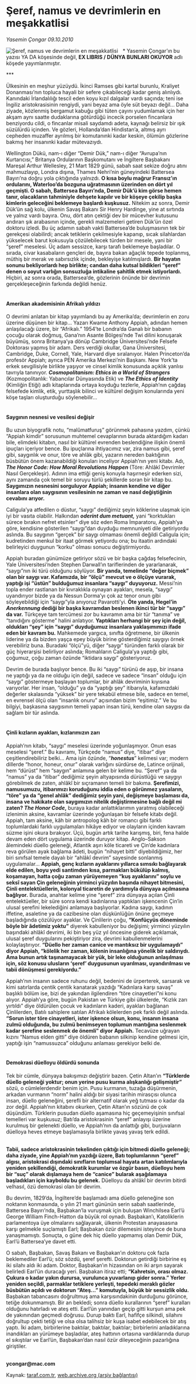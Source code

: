 # Şeref, namus ve devrimlerin en meşakkatlisi

*Yasemin Çongar 09.10.2010*

<div class="yazi"><img align="left" alt="Şeref, namus ve devrimlerin en meşakkatlisi" border="0" src="http://www.taraf.com.tr/fotoraflar/makaleler/seref-namus-ve-devrimlerin-en-mesakkatlisi_928_orijinal.jpg" style="border-right-width:10px; border-color:#FFFFFF"/><p>* Yasemin Çongar’ın bu yazısı YA DA köşesinde değil, <b>EX LIBRIS / DÜNYA BUNLARI OKUYOR</b> adlı köşede yayımlanmıştır.</p>
<p>***</p>
<p>Ülkesinin en meşhur yüzüydü. İkinci Ramses gibi kartal burunlu, Kraliyet Donanması’nın topluca hayali bir sefere çıkabileceği kadar geniş alınlıydı. Kanındaki İrlandalılığı tescil eden koyu kızıl dalgalar vardı saçında; teni ise İngiliz aristokrasisinin rengiydi, yani beyaz ama öyle süt beyazı değil... Daha ziyade, közlenmiş bergamut kabuğu gibi tüten çayını yudumlamak için her akşam aynı saatte dudaklarına götürdüğü incecik porselen fincanlara benziyordu cildi, o fincanlar misali saydamdı adeta, kaynağı belirsiz bir ışık süzülürdü içinden. Ve gözleri, Hollanda’dan Hindistan’a, altmış ayrı cepheden muzaffer ayrılmış bir komutanınki kadar keskin, ölümün gözlerine bakmış her insanınki kadar mütevazıydı.</p>
<p>Wellington Dükü, nam-ı diğer “Demir Dük,” nam-ı diğer “Avrupa’nın Kurtarıcısı,” Britanya Ordularının Başkomutanı ve İngiltere Başbakanı Mareşal Arthur Wellesley, 21 Mart 1829 günü, sabah saat sekize doğru atını mahmuzlayıp, Londra dışına, Thames Nehri’nin güneyindeki Battersea Bayırı’na doğru yola çıktığında yalnızdı. <b>O kısa boylu mağrur Fransız’ın ordularını, Waterloo’da bozguna uğratmasının üzerinden on dört yıl geçmişti. O sabah, Battersea Bayırı’nda, Demir Dük’ü kim görse hemen tanır, olacakların tahminiyle dehşete kapılır ve bir köşeye çekilip başka kimlerin geleceğini beklemeye başlardı kuşkusuz.</b> Nitekim az sonra, Demir Dük’ün sağ kolu, ülkenin Savaş Bakanı Sir Henry Hardinge, yine at sırtında ve yalnız vardı bayıra. Onu, dört atın çektiği dev bir mücevher kutusunu andıran şık arabasının içinde, gerekli malzemeleri getiren Dük’ün özel doktoru izledi. Bu üç adamın sabah vakti Battersea’de buluşmasının tek bir gerekçesi olabilirdi; ancak tetiklerin çekilmesiyle kapanıp, sıcak silahlardan yükselecek barut kokusuyla çözülebilecek türden bir mesele, yani bir “şeref” meselesi. Üç adam sessizce, karşı tarafı beklemeye başladılar. O sırada, civar kasabaların gençleri de, bayıra bakan ağaçlık tepede toplanmış, müthiş bir merak ve sabırsızlık içinde, bekleyişe katılmışlardı. <b>Bir hayatın sonunu bekliyorlardı hep birlikte; candan daha kutsal bildikleri “şeref” denen o soyut varlığın sonsuzluğa intikaline şahitlik etmek istiyorlardı.</b> Hiçbiri, az sonra orada, Battersea’de, gözlerinin önünde bir devrimin gerçekleşeceğinin farkında değildi henüz.</p>
<h4><br/>Amerikan akademisinin Afrikalı yıldızı</h4>
<p>O devrimi anlatan bir kitap yayımlandı bu ay Amerika’da; devrimlerin en zoru üzerine düşünen bir kitap... Yazarı Kwame Anthony Appiah, adından hemen anlaşılacağı üzere, bir “Afrikalı.” 1954’te Londra’da Ganalı bir babanın çocuğu olarak doğmuş, Gana’nın Asante Bölgesi’nde Twi dilini konuşarak büyümüş, sonra Britanya’ya dönüp Cambridge Üniversitesi’nde Felsefe Doktorası yapmış bir adam. Ders verdiği okullar, Gana Üniversitesi, Cambridge, Duke, Cornell, Yale, Harvard diye sıralanıyor. Halen Princeton’da profesör Appiah; ayrıca PEN Amerika Merkezi’nin Başkanı. New York’ta erkek sevgilisiyle birlikte yaşıyor ve cinsel kimlik konusunda açıklık yanlısı tavrıyla tanınıyor. <b><i>Cosmopolitanism: Ethics in a World of Strangers</i></b> (Kozmopolitanlık: Yabancılar Dünyasında Etik) ve <b><i>The Ethics of Identity </i></b>(Kimliğin Etiği) adlı kitaplarında ortaya koyduğu tezlerle, Appiah’nın çağdaş felsefede kimlik, etik, yurttaşlık bilinci ve kültürel değişim konularında yeni köşe taşları oluşturduğu söylenebilir...</p>
<h4><br/>Saygının nesnesi ve vesilesi değişir</h4>
<p>Bu uzun biyografik notu, “malûmatfuruş” görünmek pahasına yazdım, çünkü “Appiah kimdir” sorusunun muhtemel cevaplarının burada aktardığım kadarı bile, elimdeki kitabın, nasıl bir kültürel evrenden beslendiğine ilişkin önemli ipuçları içeriyor bence. Bu ipuçlarına ihtiyacımız var, zira namus gibi, şeref gibi, saygınlık ve onur, töre ve ahlâk gibi, yazarın nereden baktığının büsbütün önem kazanabildiği konuları inceliyor Appiah’nın yeni kitabı. Adı, <b><i>The Honor Code: How Moral Revolutions Happen</i></b> (Töre: Ahlâkî Devrimler Nasıl Gerçekleşir). Adının ima ettiği geniş konuyla haşırneşir ederken sizi, aynı zamanda çok temel bir soruyu türlü şekillerde soran bir kitap bu. <b>Saygımızın nesnesini sorguluyor Appiah; insanın kendine ve diğer insanlara olan saygısının vesilesinin ne zaman ve nasıl değiştiğinin cevabını arıyor. </b></p>
<p>Caligula’ya atfedilen o düstur, “saygı” dediğimiz şeyin köklerine ulaşmak için iyi bir vasıta olabilir. Halkından <b><i>oderint dum metuant,</i></b> yani “korktukları sürece bırakın nefret etsinler” diye söz eden Roma İmparatoru, Appiah’ya göre, kendisine gösterilen “saygı”dan duyduğu memnuniyeti dile getiriyordu aslında. Bu saygının “gerçek” bir saygı olmaması önemli değildi Caligula için; kudretinden menkul bir itaat görmek yetiyordu ona; bu itaatin ardındaki belirleyici duygunun “korku” olması sonucu değiştirmiyordu.</p>
<p>Appiah buradan günümüze getiriyor sözü ve bir başka çağdaş felsefecinin, Yale Üniversitesi’nden Stephen Darwall’ın tariflerinden de yararlanarak, “saygı”nın iki türü olduğunu söylüyor. <b>Bir yanda, temelinde “değer biçmek” olan bir saygı var. Kafamızda, bir “ölçü” mevcut ve o ölçüye vurarak, yaptığı işi “üstün” bulduğumuz insanlara “saygı” duyuyoruz.</b> Messi’nin topla ender rastlanan bir kıvraklıkla oynayan ayakları, mesela, “saygı” uyandırıyor bizde ya da Nessun Dorma’yı çok az tenor onun gibi söyleyebildiği için “saygı”yla anıyoruz Pavarotti’yi. <b>Öte yanda, Hegel’in <i>Anerkennung</i> dediği bir başka kavramdan beslenen ikinci tür bir “saygı” da var.</b> Türkçeye tam tercümesi zor bu kavramın ama bir tür “tanıma” ve “tanıdığını gösterme” halini anlatıyor. <b>Yaptıkları herhangi bir şey için değil, oldukları “şey” için “saygı” duyduğumuz insanlara yaklaşımımızı ifade eden bir kavram bu.</b> Mahkemede yargıca, sınıfta öğretmene, bir ülkenin liderine ya da bizden yaşça epey büyük birine gösterdiğimiz saygıyı örnek verebiliriz buna. Buradaki “ölçü”yü, diğer “saygı” türünden farklı olarak bir güç hiyerarşisi belirliyor aslında; Romalıların Caligula’ya yaptığı gibi, çoğumuz, çoğu zaman özünde “iktidara saygı” gösteriyoruz.</p>
<p>Devrim de burada başlıyor bence. Bu iki “saygı” türünü de aşıp, bir insana ne yaptığı ya da ne olduğu için değil, sadece ve sadece “insan” olduğu için “saygı” göstermeye başlayan toplumlar, bir ahlâk devriminin kıyısına varıyorlar. Her insan, “olduğu” ya da “yaptığı şey” itibarıyla, kafamızdaki değerler skalasında “yüksek” bir yere tekabül etmese bile, sadece en temel, en evrensel ölçü olan “insanlık onuru” açısından bizim “eşitimiz.” Ve bu bilgiyi, başkasına saygısının temeli yapan insan türü, kendine olan saygısı da sağlam bir tür aslında.</p>
<h4><br/>Çinli kızların ayakları, kızlarımızın zarı</h4>
<p>Appiah’nın kitabı, “saygı” meselesi üzerinde yoğunlaşmıyor. Onun esas meselesi “şeref.” Bu kavramı, Türkçede “namus” diye, “itibar” diye çeşitlendirebiliriz belki... Ama işin özünde, “<b><i>honestus</i></b>” kelimesi var; modern dillerde “honor, honeur, onur” olarak varlığını sürdürse de, Latince orijinali, hem “dürüst” hem “saygın” anlamına gelen bir kelime bu. “Şeref” ya da “namus” ya da “itibar” dediğimiz şeyin altyapısında dürüstlüğü ve saygıyı görebilmek de zaten, ahlâkî bir sıçramanın temeli bir bakıma. <b>Şerefimizi, namusumuzu, itibarımızı koruduğunu iddia eden o görünmez yasaların, “töre” ya da “genel ahlâk” dediğimiz şeyin yani, değişmeye başlaması da, insana ve hakikate olan saygımızın nitelik değiştirmesine bağlı değil mi zaten? <i>The Honor Code</i>,</b> buraya kadar anlattıklarımın yaratmış olabileceği izlenimin aksine, kavramlar üzerinde yoğunlaşan bir felsefe kitabı değil. Appiah, tam aksine, kâh bir antropolog kâh bir romancı gibi farklı toplumlardaki farklı uygulamaları hikâye ediyor ve olayların içinden kavram süzme işini okura bırakıyor. Üçü, bugün artık tarihe karışmış, biri, fena halde devam eden dört uygulama üzerinde duruyor kitap. Anglo–Sakson âlemindeki düello geleneği, Atlantik aşırı köle ticareti ve Çin’de kadınlara reva görülen ayak bağlama âdeti, bugün “nihayet bitti” diyebildiğimiz, her biri sınıfsal temele dayalı bir “ahlâkî devrim” sayesinde sonlanmış uygulamalar... <b>Appiah, genç kızların ayaklarını yıllarca sımsıkı bağlayarak elde edilen, boyu yedi santimden kısa, parmakları bükülüp kalmış, koşamayan, hatta çoğu zaman yürüyemeyen “kuş ayaklarını” soylu ve seksî sayan Çin geleneğinin yirminci yüzyılın başında nihayet bitmesini, Çinli entelektüellerin, kolonyal ticaretin de yardımıyla dünyaya açılmasına bağlıyor</b><b>.</b> Burada, anahtar kelime yine “şeref” zira dünyaya açılan Çinli entelektüeller, bir süre sonra kendi kadınlarına yaptıkları işkencenin Çin’in ulusal şerefini lekelediğini anlamaya başlıyorlar. Kadına saygı, kadının iffetine, asaletine ya da cazibesine olan düşkünlüğün önüne geçmeye başladığında çözülüyor ayaklar. Ve Çinlilerin çoğu, <b>“Konfüçyüs döneminde böyle bir âdetimiz yoktu”</b> diyerek kabulleniyor bu değişimi; yirminci yüzyılın başındaki ahlâkî devrimi, iki bin beş yüz yıl öncesine giderek açıklamak, ulusal şeref duygularını pekiştiriyor zira, devrimi kabullenmelerini kolaylaştırıyor. <b>“Düello her zaman canice ve mantıksız bir uygulamaydı” diyor Appiah, “kölelik her zaman, kölenin insanlığına yönelik bir saldırıydı. Ama bunun artık taşınamayacak bir yük, bir leke olduğunun anlaşılması için, söz konusu ulusların ‘şeref’ duygusunun uyarılması, uyandırılması ve tabii dönüşmesi gerekiyordu.”</b> </p>
<p>Appiah’nın insanın sadece ruhunu değil, bedenini de ürperterek, sarsarak ve kimi satırlarda çentik çentik kanatarak yazdığı “Kadınlara karşı savaş” başlıklı bölüm ise, bizi de yakından ilgilendiren “töre cinayetleri”ni konu alıyor. Appiah’ya göre, bugün Pakistan ve Türkiye gibi ülkelerde, “Kızlık zarı yırtıldı” diye öldürülen çocuk ve kadınların kaderi, ayakları bağlanan Çinlilerden, Batılı sahiplere satılan Afrikalı kölelerden pek farklı değil aslında. <b>“Sorun ister töre cinayetleri, ister işkence olsun, konu, insanın insana zulmü olduğunda, bu zulmü benimseyen toplumun mantığına seslenmek kadar şerefine seslenmek de önemli” diyor</b> <b>Appiah</b><b>.</b> Tecavüze uğrayan kızını “Namus elden gitti” diye öldüren babanın silkinip kendine gelmesi için, yaptığı işin “namussuzca” olduğunu anlaması gerekiyor belki de. </p>
<h4><br/>Demokrasi düelloyu öldürdü sonunda</h4>
<p>Tek bir cümle, dünyaya bakışımızı değiştirir bazen. Çetin Altan’ın <b>“Türklerde düello geleneği yoktur; onun yerine pusu kurma alışkanlığı gelişmiştir”</b> sözü, o cümlelerdendir benim için. Pusu kurmanın, tuzağa düşürmenin, arkadan vurmanın “norm” halini aldığı bir siyasi tarihin mirasçısı olunca insan, düello geleneğini, şerefli bir alternatif olarak yeğ tutması o kadar da zor değil. Appiah’nın kitabını okurken, Çetin Altan’ın sözünü de çok düşündüm. Türklerin pusudan düello aşamasına hiç geçemeyişinin sınıfsal temelleri var kuşkusuz; Batı’da aristokrasinin “şeref” anlayışı üzerine kurulmuş bir gelenekti düello, ve Appiah’nın da anlattığı gibi, burjuvaların düelloya heves etmeye başlamasıyla birlikte yavaş yavaş terk edildi.</p>
<p><b><br/>Tabii, sadece aristokrasinin tekelinden çıktığı için bitmedi düello geleneği; daha ziyade, yine Appiah’nın yazdığı üzere, Batı toplumlarının “şeref” algısı, aristokrasi dışındaki sınıfların toplumsal hayata artan katılımlarıyla yeniden şekillendiği, demokratik kurumlar ve özgür basın, düelloyu hem bir “suç” olarak dışlamaya hem de “canice” bularak aşağılamaya başladıkları için kayboldu bu gelenek.</b> Düelloyu da ahlâkî bir devrim bitirdi velhasıl, özü demokrasi olan bir devrim. </p>
<p>Bu devrim, 1829’da, İngiltere’de başlamadı ama düello geleneğine son noktanın konmasında, o yılın 21 mart gününün serin sabah saatlerinde, Battersea Bayırı’nda, Başbakan’la vuruşmak için buluşan Winchilsea Earl’ü George William Finch-Hatton da büyük rol oynadı. Başbakan’ı, Katoliklerin parlamentoya üye olmalarını sağlayarak, ülkenin Protestan anayasasına karşı gelmekle suçlamıştı Earl; Başbakan özür dilemesini isteyince de buna yanaşmamıştı. Sonuçta, o güne dek hiç düello yapmamış olan Demir Dük, Earl’ü Battersea’ye davet etti. </p>
<p>O sabah, Başbakan, Savaş Bakanı ve Başbakan’ın doktoru çok fazla beklemediler Earl’ü; söz sözdü, şeref şerefti. Doktorun getirdiği birbirine eş iki silahı aldı iki adam. Doktor, Başbakan’ın hizasından on iki arşın sayarak belirledi Earl’ün duracağı yeri. Başbakan itiraz etti; <b>“Kahretsin, orası olmaz. Çukura o kadar yakın durursa, vurulunca yuvarlanıp gider sonra.” Yerler yeniden seçildi, parmaklar tetiklere yerleşti, tepedeki meraklı gözler büsbütün açıldı ve doktorun “Ateş...” komutuyla, büyük bir sessizlik oldu. </b>Başbakan tabancasını doğrultmuş ama karşısındakinin durduğunu görünce, tetiğe dokunmamıştı. Bir an bekledi; sonra düello kurallarının “şeref” kuralları olduğunu hatırladı ve ateş etti. Earl’ün yanından geçip gitti kurşun ama pek de yakınından geçmedi doğrusu. Durup baktı Earl, hafifçe silkindi, silahını doğrultup çekti tetiği ve olsa olsa talihsiz bir kuşa isabet edebilecek bir atış yaptı. İki adam, birbirlerine baktılar, baktılar, baktılar; birbirlerini anladıklarına inandıkları an yürümeye başladılar, ateş hattının ortasına vardıklarında durup el sıkıştılar ve Earl’ün, Başbakan’dan nasıl özür dileyeceğinin pazarlığına giriştiler.</p>
<p><b><br/>ycongar@mac.com</b></p></div>

Kaynak: [taraf.com.tr](http://www.taraf.com.tr:80/yasemin-congar/makale-seref-namus-ve-devrimlerin-en-mesakkatlisi.htm), [web.archive.org (arşiv bağlantısı)](http://web.archive.org/web/20101010195736/http://www.taraf.com.tr:80/yasemin-congar/makale-seref-namus-ve-devrimlerin-en-mesakkatlisi.htm)

